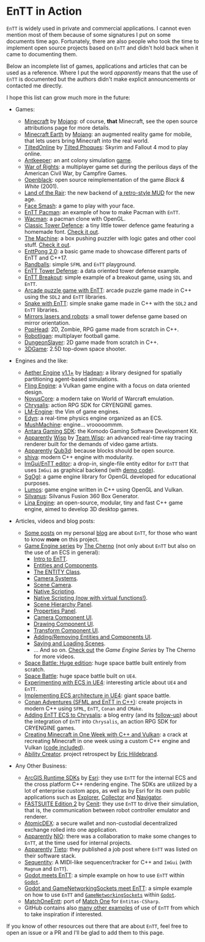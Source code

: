 # EnTT in Action

`EnTT` is widely used in private and commercial applications. I cannot even
mention most of them because of some signatures I put on some documents time
ago. Fortunately, there are also people who took the time to implement open
source projects based on `EnTT` and didn't hold back when it came to documenting
them.

Below an incomplete list of games, applications and articles that can be used as
a reference. Where I put the word _apparently_ means that the use of `EnTT` is
documented but the authors didn't make explicit announcements or contacted me
directly.

I hope this list can grow much more in the future:

* Games:
  * [Minecraft](https://minecraft.net/en-us/attribution/) by
    [Mojang](https://mojang.com/): of course, **that** Minecraft, see the
    open source attributions page for more details.
  * [Minecraft Earth](https://www.minecraft.net/en-us/about-earth) by
    [Mojang](https://mojang.com/): an augmented reality game for mobile, that
    lets users bring Minecraft into the real world.
  * [TiltedOnline](https://github.com/tiltedphoques/TiltedOnline) by
    [Tilted Phoques](https://github.com/tiltedphoques): Skyrim and Fallout 4 mod
    to play online.
  * [Antkeeper](https://github.com/antkeeper/antkeeper-source): an ant colony
    simulation [game](https://antkeeper.com/).
  * [War of Rights](https://store.steampowered.com/app/424030/War_of_Rights/): a
    multiplayer game set during the perilous days of the American Civil War, by
    Campfire Games.
  * [Openblack](https://github.com/openblack/openblack): open source
    reimplementation of the game _Black & White_ (2001).
  * [Land of the Rair](https://github.com/LandOfTheRair/core2): the new backend
    of [a retro-style MUD](https://rair.land/) for the new age.
  * [Face Smash](https://play.google.com/store/apps/details?id=com.gamee.facesmash):
    a game to play with your face.
  * [EnTT Pacman](https://github.com/Kerndog73/EnTT-Pacman): an example of how
    to make Pacman with `EnTT`.
  * [Wacman](https://github.com/carlfindahl/wacman): a pacman clone with OpenGL.
  * [Classic Tower Defence](https://github.com/kerndog73/Classic-Tower-Defence):
    a tiny little tower defence game featuring a homemade font.
    [Check it out](https://indi-kernick.itch.io/classic-tower-defence).
  * [The Machine](https://github.com/Kerndog73/The-Machine): a box pushing
    puzzler with logic gates and other cool stuff.
    [Check it out](https://indi-kernick.itch.io/the-machine-web-version).
  * [EnttPong 2.0](https://github.com/DomRe/EnttPong): a basic game made to
    showcase different parts of EnTT and C++17.
  * [Randballs](https://github.com/gale93/randballs): simple `SFML` and `EnTT`
    playground.
  * [EnTT Tower Defense](https://github.com/Daivuk/tddod): a data oriented tower
    defense example.
  * [EnTT Breakout](https://github.com/vblanco20-1/entt-breakout): simple
    example of a breakout game, using `SDL` and `EnTT`.
  * [Arcade puzzle game with EnTT](https://github.com/MasonRG/ArcadePuzzleGame):
    arcade puzzle game made in C++ using the `SDL2` and `EnTT` libraries.
  * [Snake with EnTT](https://github.com/MasonRG/SnakeGame): simple snake game
    made in C++ with the `SDL2` and `EnTT` libraries.
  * [Mirrors lasers and robots](https://github.com/guillaume-haerinck/imac-tower-defense):
    a small tower defense game based on mirror orientation.
  * [PopHead](https://github.com/SPC-Some-Polish-Coders/PopHead/): 2D, Zombie,
    RPG game made from scratch in C++.
  * [Robotligan](https://github.com/Trisslotten/robotligan): multiplayer
    football game.
  * [DungeonSlayer](https://github.com/alohaeee/DungeonSlayer): 2D game made
    from scratch in C++.
  * [3DGame](https://github.com/kwarkGorny/3DGame): 2.5D top-down space shooter.

* Engines and the like:
  * [Aether Engine](https://hadean.com/spatial-simulation/)
    [v1.1+](https://docs.hadean.com/v1.1/Licenses/) by
    [Hadean](https://hadean.com/): a library designed for spatially partitioning
    agent-based simulations.
  * [Fling Engine](https://github.com/flingengine/FlingEngine): a Vulkan game
    engine with a focus on data oriented design.
  * [NovusCore](https://github.com/novuscore/NovusCore): a modern take on World
    of Warcraft emulation.
  * [Chrysalis](https://github.com/ivanhawkes/Chrysalis): action RPG SDK for
    CRYENGINE games.
  * [LM-Engine](https://github.com/Lawrencemm/LM-Engine): the Vim of game
    engines.
  * [Edyn](https://github.com/xissburg/edyn): a real-time physics engine
    organized as an ECS.
  * [MushMachine](https://github.com/MadeOfJelly/MushMachine): engine...
    vrooooommm.
  * [Antara Gaming SDK](https://github.com/KomodoPlatform/antara-gaming-sdk):
    the Komodo Gaming Software Development Kit.
  * [Apparently](https://teamwisp.github.io/credits/)
    [Wisp](https://teamwisp.github.io/product/) by
    [Team Wisp](https://teamwisp.github.io/): an advanced real-time ray tracing
    renderer built for the demands of video game artists.
  * [Apparently](https://github.com/JosiahWI/qub3d-libdeps)
    [Qub3d](https://qub3d.org/): because blocks should be open source.
  * [shiva](https://github.com/Milerius/shiva): modern C++ engine with
    modularity.
  * [ImGui/EnTT editor](https://github.com/Green-Sky/imgui_entt_entity_editor):
    a drop-in, single-file entity editor for `EnTT` that uses `ImGui` as
    graphical backend (with
    [demo code](https://github.com/Green-Sky/imgui_entt_entity_editor_demo)).
  * [SgOgl](https://github.com/stwe/SgOgl): a game engine library for OpenGL
    developed for educational purposes.
  * [Lumos](https://github.com/jmorton06/Lumos): game engine written in C++
    using OpenGL and Vulkan.
  * [Silvanus](https://github.com/hobbyistmaker/silvanus): Silvanus Fusion 360
    Box Generator.
  * [Lina Engine](https://github.com/inanevin/LinaEngine): an open-source,
    modular, tiny and fast C++ game engine, aimed to develop 3D desktop games.

* Articles, videos and blog posts:
  * [Some posts](https://skypjack.github.io/tags/#entt) on my personal
    [blog](https://skypjack.github.io/) are about `EnTT`, for those who want to
    know **more** on this project.
  * [Game Engine series](https://www.youtube.com/c/TheChernoProject/videos) by
    [The Cherno](https://github.com/TheCherno) (not only about `EnTT` but also
    on the use of an ECS in general):
    - [Intro to EnTT](https://www.youtube.com/watch?v=D4hz0wEB978).
    - [Entities and Components](https://www.youtube.com/watch?v=-B1iu4QJTUc).
    - [The ENTITY Class](https://www.youtube.com/watch?v=GfSzeAcsBb0).
    - [Camera Systems](https://www.youtube.com/watch?v=ubZn7BlrnTU).
    - [Scene Camera](https://www.youtube.com/watch?v=UKVFRRufKzo).
    - [Native Scripting](https://www.youtube.com/watch?v=iIUhg88MK5M).
    - [Native Scripting (now with virtual functions!)](https://www.youtube.com/watch?v=1cHEcrIn8IQ).
    - [Scene Hierarchy Panel](https://www.youtube.com/watch?v=wziDnE8guvI).
    - [Properties Panel](https://www.youtube.com/watch?v=NBpB0qscF3E).
    - [Camera Component UI](https://www.youtube.com/watch?v=RIMt_6agUiU).
    - [Drawing Component UI](https://www.youtube.com/watch?v=u3yq8s3KuSE).
    - [Transform Component UI](https://www.youtube.com/watch?v=8JqcXYbzPJc).
    - [Adding/Removing Entities and Components UI](https://www.youtube.com/watch?v=PsyGmsIgp9M).
    - [Saving and Loading Scenes](https://www.youtube.com/watch?v=IEiOP7Y-Mbc).
    - ... And so on.
      [Check out](https://www.youtube.com/channel/UCQ-W1KE9EYfdxhL6S4twUNw) the
      _Game Engine Series_ by The Cherno for more videos.
  * [Space Battle: Huge edition](http://victor.madtriangles.com/code%20experiment/2018/06/11/post-ecs-battle-huge.html):
    huge space battle built entirely from scratch.
  * [Space Battle](https://github.com/vblanco20-1/ECS_SpaceBattle): huge space
    battle built on `UE4`.
  * [Experimenting with ECS in UE4](http://victor.madtriangles.com/code%20experiment/2018/03/25/post-ue4-ecs-battle.html):
    interesting article about `UE4` and `EnTT`.
  * [Implementing ECS architecture in UE4](https://forums.unrealengine.com/development-discussion/c-gameplay-programming/1449913-implementing-ecs-architecture-in-ue4-giant-space-battle):
    giant space battle.
  * [Conan Adventures (SFML and EnTT in C++)](https://leinnan.github.io/blog/conan-adventuressfml-and-entt-in-c.html):
    create projects in modern C++ using `SFML`, `EnTT`, `Conan` and `CMake`.
  * [Adding EnTT ECS to Chrysalis](https://www.tauradius.com/post/adding-an-ecs-to-chrysalis/):
    a blog entry (and its 
    [follow-up](https://www.tauradius.com/post/chrysalis-update-2020-08-02/)) 
    about the integration of `EnTT` into `Chrysalis`, an action RPG SDK for
    CRYENGINE games.
  * [Creating Minecraft in One Week with C++ and Vulkan](https://vazgriz.com/189/creating-minecraft-in-one-week-with-c-and-vulkan/):
    a crack at recreating Minecraft in one week using a custom C++ engine and
    Vulkan ([code included](https://github.com/vazgriz/VoxelGame)).
  * [Ability Creator](https://www.erichildebrand.net/blog/ability-creator-project-retrospect).
    project retrospect by [Eric Hildebrand](https://www.erichildebrand.net/).

* Any Other Business:
  * [ArcGIS Runtime SDKs](https://developers.arcgis.com/arcgis-runtime/) by
    [Esri](https://www.esri.com/): they use `EnTT` for the internal ECS and the
    cross platform C++ rendering engine. The SDKs are utilized by a lot of
    enterprise custom apps, as well as by Esri for its own public applications
    such as
    [Explorer](https://play.google.com/store/apps/details?id=com.esri.explorer),
    [Collector](https://play.google.com/store/apps/details?id=com.esri.arcgis.collector)
    and
    [Navigator](https://play.google.com/store/apps/details?id=com.esri.navigator).
  * [FASTSUITE Edition 2](https://www.fastsuite.com/en_EN/fastsuite/fastsuite-edition-2.html)
    by [Cenit](http://www.cenit.com/en_EN/about-us/overview.html): they use
    `EnTT` to drive their simulation, that is, the communication between robot
    controller emulator and renderer.
  * [AtomicDEX](https://github.com/KomodoPlatform/atomicDEX-Desktop): a secure
    wallet and non-custodial decentralized exchange rolled into one application.
  * [Apparently](https://www.linkedin.com/in/skypjack/)
    [NIO](https://www.nio.io/): there was a collaboration to make some changes
    to `EnTT`, at the time used for internal projects.
  * [Apparently](https://www.linkedin.com/jobs/view/architekt-c%2B%2B-at-tieto-1219512333/)
    [Tieto](https://www.tieto.com/): they published a job post where `EnTT` was
    listed on their software stack.
  * [Sequentity](https://github.com/alanjfs/sequentity): A MIDI-like
    sequencer/tracker for C++ and `ImGui` (with `Magnum` and `EnTT`).
  * [Godot meets EnTT](https://github.com/portaloffreedom/godot_entt_example/):
    a simple example on how to use `EnTT` within
    [`Godot`](https://godotengine.org/).
  * [Godot and GameNetworkingSockets meet EnTT](https://github.com/portaloffreedom/godot_entt_net_example):
    a simple example on how to use `EnTT` and
    [`GameNetworkingSockets`](https://github.com/ValveSoftware/GameNetworkingSockets)
    within [`Godot`](https://godotengine.org/).
  * [MatchOneEntt](https://github.com/mhaemmerle/MatchOneEntt): port of
    [Match One](https://github.com/sschmid/Match-One) for `Entitas-CSharp`.
  * GitHub contains also
    [many other examples](https://github.com/search?o=desc&q=%22skypjack%2Fentt%22&s=indexed&type=Code)
    of use of `EnTT` from which to take inspiration if interested.

If you know of other resources out there that are about `EnTT`, feel free to
open an issue or a PR and I'll be glad to add them to this page.
